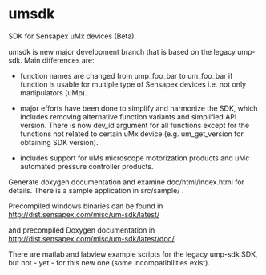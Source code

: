 # umsdk
SDK for Sensapex uMx devices (Beta).

umsdk is new major development branch that is based on the legacy ump-sdk. Main differences are:

- function names are changed from ump_foo_bar to um_foo_bar if function
is usable for multiple type of Sensapex devices i.e. not only manipulators (uMp).

- major efforts have been done to simplify and harmonize the SDK, which includes removing
alternative function variants and simplified API version. There is now dev_id argument for all
functions except for the functions not related to certain uMx device
(e.g. um_get_version for obtaining SDK version).

- includes support for uMs microscope motorization products and uMc automated pressure controller products.

Generate doxygen documentation and examine doc/html/index.html for details.
There is a sample application in src/sample/ .

Precompiled windows binaries can be found in
http://dist.sensapex.com/misc/um-sdk/latest/

and precompiled Doxygen documentation in
http://dist.sensapex.com/misc/um-sdk/latest/doc/

There are matlab and labview example scripts for the legacy ump-sdk SDK,
but not - yet - for this new one (some incompatibilities exist).
